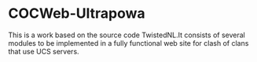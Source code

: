 # COCWeb-Ultrapowa

This is a work based on the source code TwistedNL.It consists of several modules to be implemented in a fully functional web site for clash of clans that use UCS servers.
